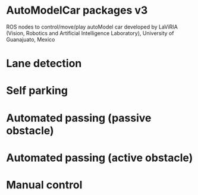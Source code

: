 # AutoModelCar packages v3
ROS nodes to control/move/play autoModel car developed by LaViRIA (Vision, Robotics and Artificial Intelligence Laboratory), University of Guanajuato, Mexico

# Lane detection


# Self parking


# Automated passing (passive obstacle)


# Automated passing (active obstacle)


# Manual control
